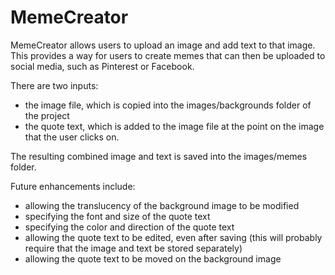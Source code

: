 # MemeCreator

MemeCreator allows users to upload an image and add text to that image. This provides a way for users to create memes that can then be uploaded to social media, such as Pinterest or Facebook.

There are two inputs: 

- the image file, which is copied into the images/backgrounds folder of the project
- the quote text, which is added to the image file at the point on the image that the user clicks on.

The resulting combined image and text is saved into the images/memes folder. 

Future enhancements include:

- allowing the translucency of the background image to be modified
- specifying the font and size of the quote text
- specifying the color and direction of the quote text
- allowing the quote text to be edited, even after saving (this will probably require that the image and text be stored separately)
- allowing the quote text to be moved on the background image

